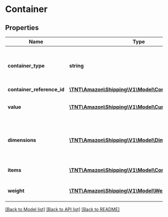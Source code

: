 # Container

## Properties
Name | Type | Description | Notes
------------ | ------------- | ------------- | -------------
**container_type** | **string** | The type of physical container being used. (always &#39;PACKAGE&#39;) | [optional] 
**container_reference_id** | [**\TNT\Amazon\Shipping\V1\Model\ContainerReferenceId**](ContainerReferenceId.md) |  | 
**value** | [**\TNT\Amazon\Shipping\V1\Model\Currency**](Currency.md) | The total value of all items in the container. | 
**dimensions** | [**\TNT\Amazon\Shipping\V1\Model\Dimensions**](Dimensions.md) | The length, width, height, and weight of the container. | 
**items** | [**\TNT\Amazon\Shipping\V1\Model\ContainerItem[]**](ContainerItem.md) | A list of the items in the container. | 
**weight** | [**\TNT\Amazon\Shipping\V1\Model\Weight**](Weight.md) | The weight of the container. | 

[[Back to Model list]](../README.md#documentation-for-models) [[Back to API list]](../README.md#documentation-for-api-endpoints) [[Back to README]](../README.md)


